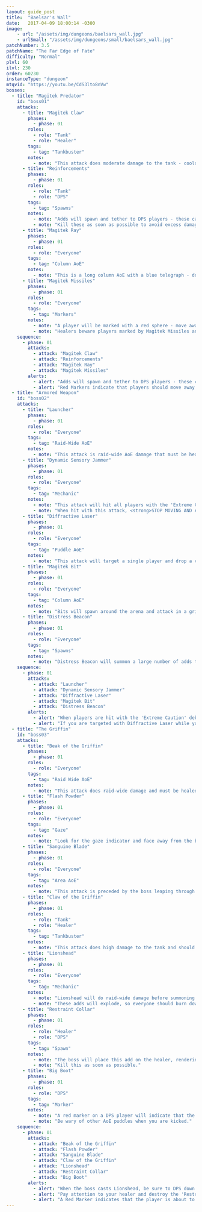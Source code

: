 ```yaml
---
layout: guide_post
title:  "Baelsar's Wall"
date:   2017-04-09 18:00:14 -0300
image:
    - url: "/assets/img/dungeons/baelsars_wall.jpg"
    - urlSmall: "/assets/img/dungeons/small/baelsars_wall.jpg"
patchNumber: 3.5
patchName: "The Far Edge of Fate"
difficulty: "Normal"
plvl: 60
ilvl: 230
order: 60230
instanceType: "dungeon"
mtqvid: "https://youtu.be/CdS3lto8nVw"
bosses:
  - title: "Magitek Predator"
    id: "boss01"
    attacks:
      - title: "Magitek Claw"
        phases:
          - phase: 01
        roles:
          - role: "Tank"
          - role: "Healer"
        tags:
          - tag: "Tankbuster"
        notes:
          - note: "This attack does moderate damage to the tank - cooldown and heal through."
      - title: "Reinforcements"
        phases:
          - phase: 01
        roles:
          - role: "Tank"
          - role: "DPS"
        tags:
          - tag: "Spawns"
        notes:
          - note: "Adds will spawn and tether to DPS players - these can't be tanked."
          - note: "Kill these as soon as possible to avoid excess damage."
      - title: "Magitek Ray"
        phases:
          - phase: 01
        roles:
          - role: "Everyone"
        tags:
          - tag: "Column AoE"
        notes:
          - note: "This is a long column AoE with a blue telegraph - dodge as necessary."
      - title: "Magitek Missiles"
        phases:
          - phase: 01
        roles:
          - role: "Everyone"
        tags:
          - tag: "Markers"
        notes:
          - note: "A player will be marked with a red sphere - move away from others and expect to be hit for high damage."
          - note: "Healers beware players marked by Magitek Missiles and tethered to an add as damage can get high."
    sequence:
      - phase: 01
        attacks:
          - attack: "Magitek Claw"
          - attack: "Reinforcements"
          - attack: "Magitek Ray"
          - attack: "Magitek Missiles"
        alerts:
          - alert: "Adds will spawn and tether to DPS players - these can't be tanked and should be killed as soon as possible."
          - alert: "Red Markers indicate that players should move away from others and expect high damage."
  - title: "Armored Weapon"
    id: "boss02"
    attacks:
      - title: "Launcher"
        phases:
          - phase: 01
        roles:
          - role: "Everyone"
        tags:
          - tag: "Raid-Wide AoE"
        notes:
          - note: "This attack is raid-wide AoE damage that must be healed through."
      - title: "Dynamic Sensory Jammer"
        phases:
          - phase: 01
        roles:
          - role: "Everyone"
        tags:
          - tag: "Mechanic"
        notes:
          - note: "This attack will hit all players with the 'Extreme Caution' debuff - look for red circular markers around your character."
          - note: "When hit with this attack, <strong>STOP MOVING AND ATTACKING</strong> to avoid taking damage."
      - title: "Diffractive Laser"
        phases:
          - phase: 01
        roles:
          - role: "Everyone"
        tags:
          - tag: "Puddle AoE"
        notes:
          - note: "This attack will target a single player and drop a circular puddle AoE on them."
      - title: "Magitek Bit"
        phases:
          - phase: 01
        roles:
          - role: "Everyone"
        tags:
          - tag: "Column AoE"
        notes:
          - note: "Bits will spawn around the arena and attack in a grid formation - stand in between the telegraphs to avoid damage."
      - title: "Distress Beacon"
        phases:
          - phase: 01
        roles:
          - role: "Everyone"
        tags:
          - tag: "Spawns"
        notes:
          - note: "Distress Beacon will summon a large number of adds that should be picked up by the tank and burned down as fast as possible."
    sequence:
      - phase: 01
        attacks:
          - attack: "Launcher"
          - attack: "Dynamic Sensory Jammer"
          - attack: "Diffractive Laser"
          - attack: "Magitek Bit"
          - attack: "Distress Beacon"
        alerts:
          - alert: "When players are hit with the 'Extreme Caution' debuff, <strong>STOP MOVING AND ATTACKING</strong> to avoid damage."
          - alert: "If you are targeted with Diffractive Laser while you have 'Extreme Caution', allow 'Extreme Caution' to fall off before moving out of the puddle."
  - title: "The Griffin"
    id: "boss03"
    attacks:
      - title: "Beak of the Griffin"
        phases:
          - phase: 01
        roles:
          - role: "Everyone"
        tags:
          - tag: "Raid Wide AoE"
        notes:
          - note: "This attack does raid-wide damage and must be healed through."
      - title: "Flash Powder"
        phases:
          - phase: 01
        roles:
          - role: "Everyone"
        tags:
          - tag: "Gaze"
        notes:
          - note: "Look for the gaze indicator and face away from the boss to avoid a stun and accuracy debuff."
      - title: "Sanguine Blade"
        phases:
          - phase: 01
        roles:
          - role: "Everyone"
        tags:
          - tag: "Area AoE"
        notes:
          - note: "This attack is preceded by the boss leaping through the air - the attack covers a massive part of the arena, so prepare to run behind the boss to the safe zone."
      - title: "Claw of the Griffin"
        phases:
          - phase: 01
        roles:
          - role: "Tank"
          - role: "Healer"
        tags:
          - tag: "Tankbuster"
        notes:
          - note: "This attack does high damage to the tank and should be cooldowned or healed through."
      - title: "Lionshead"
        phases:
          - phase: 01
        roles:
          - role: "Everyone"
        tags:
          - tag: "Mechanic"
        notes:
          - note: "Lionshead will do raid-wide damage before summoning sword adds around the room."
          - note: "These adds will explode, so everyone should burn down the middle sword to create a safe zone from the attack."
      - title: "Restraint Collar"
        phases:
          - phase: 01
        roles:
          - role: "Healer"
          - role: "DPS"
        tags:
          - tag: "Spawn"
        notes:
          - note: "The boss will place this add on the healer, rendering them useless."
          - note: "Kill this as soon as possible."
      - title: "Big Boot"
        phases:
          - phase: 01
        roles:
          - role: "DPS"
        tags:
          - tag: "Marker"
        notes:
          - note: "A red marker on a DPS player will indicate that the boss is about to kick them across the arena."
          - note: "Be wary of other AoE puddles when you are kicked."
    sequence:
      - phase: 01
        attacks:
          - attack: "Beak of the Griffin"
          - attack: "Flash Powder"
          - attack: "Sanguine Blade"
          - attack: "Claw of the Griffin"
          - attack: "Lionshead"
          - attack: "Restraint Collar"
          - attack: "Big Boot"
        alerts:
          - alert: "When the boss casts Lionshead, be sure to DPS down the middle sword to create a safe zone."
          - alert: "Pay attention to your healer and destroy the 'Restraint Collar' add as soon as it spawns on them."
          - alert: "A Red Marker indicates that the player is about to be kicked across the arena."
---
```

